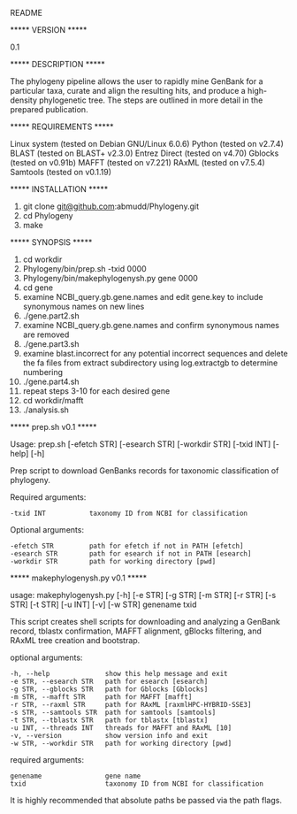 README


***** VERSION *****

0.1


***** DESCRIPTION *****

The phylogeny pipeline allows the user to rapidly mine GenBank for a particular taxa, curate and align the resulting hits, and produce a high-density phylogenetic tree. The steps are outlined in more detail in the prepared publication.


***** REQUIREMENTS *****

Linux system (tested on Debian GNU/Linux 6.0.6)
Python (tested on v2.7.4)
BLAST (tested on BLAST+ v2.3.0)
Entrez Direct (tested on v4.70)
Gblocks (tested on v0.91b)
MAFFT (tested on v7.221)
RAxML (tested on v7.5.4)
Samtools (tested on v0.1.19)


***** INSTALLATION *****

1. git clone git@github.com:abmudd/Phylogeny.git
2. cd Phylogeny
3. make


***** SYNOPSIS *****

1. cd workdir
2. Phylogeny/bin/prep.sh -txid 0000
3. Phylogeny/bin/makephylogenysh.py gene 0000
4. cd gene
5. examine NCBI_query.gb.gene.names and edit gene.key to include synonymous names on new lines
6. ./gene.part2.sh
7. examine NCBI_query.gb.gene.names and confirm synonymous names are removed
8. ./gene.part3.sh
9. examine blast.incorrect for any potential incorrect sequences and delete the fa files from extract subdirectory using log.extractgb to determine numbering
10. ./gene.part4.sh
11. repeat steps 3-10 for each desired gene
12. cd workdir/mafft
13. ./analysis.sh


***** prep.sh v0.1 *****

Usage: prep.sh [-efetch STR] [-esearch STR] [-workdir STR] [-txid INT]
       [-help] [-h]

Prep script to download GenBanks records for taxonomic classification of phylogeny.

Required arguments:

	-txid INT           taxonomy ID from NCBI for classification

Optional arguments:

	-efetch STR         path for efetch if not in PATH [efetch]
	-esearch STR        path for esearch if not in PATH [esearch]
	-workdir STR        path for working directory [pwd]


***** makephylogenysh.py v0.1 *****

usage: makephylogenysh.py [-h] [-e STR] [-g STR] [-m STR] [-r STR] [-s STR]
                          [-t STR] [-u INT] [-v] [-w STR]
                          genename txid

This script creates shell scripts for downloading and analyzing a GenBank
record, tblastx confirmation, MAFFT alignment, gBlocks filtering, and RAxML
tree creation and bootstrap.

optional arguments:

	-h, --help            	show this help message and exit
	-e STR, --esearch STR	path for esearch [esearch]
	-g STR, --gblocks STR	path for Gblocks [Gblocks]
	-m STR, --mafft STR   	path for MAFFT [mafft]
	-r STR, --raxml STR   	path for RAxML [raxmlHPC-HYBRID-SSE3]
	-s STR, --samtools STR	path for samtools [samtools]
	-t STR, --tblastx STR	path for tblastx [tblastx]
	-u INT, --threads INT	threads for MAFFT and RAxML [10]
	-v, --version         	show version info and exit
	-w STR, --workdir STR	path for working directory [pwd]

required arguments:

	genename              	gene name
	txid                  	taxonomy ID from NCBI for classification

It is highly recommended that absolute paths be passed via the path flags.
